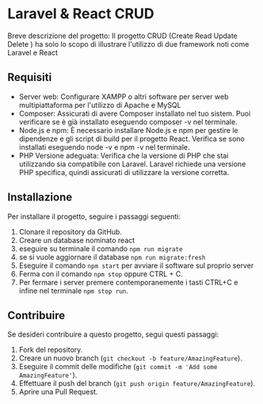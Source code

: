 # Laravel & React CRUD

Breve descrizione del progetto:
Il progetto CRUD (Create Read Update Delete ) ha solo lo scopo di illustrare l'utilizzo di due framework noti 
come Laravel e React





## Requisiti

- Server web: Configurare XAMPP o altri software per server web multipiattaforma per l'utilizzo di Apache e MySQL
- Composer: Assicurati di avere Composer installato nel tuo sistem. Puoi verificare se è già installato eseguendo composer -v nel terminale.
- Node.js e npm: È necessario installare Node.js e npm per gestire le dipendenze e gli script di build per il progetto React. Verifica se sono installati eseguendo node -v e npm -v nel terminale.
- PHP Versione adeguata: Verifica che la versione di PHP che stai utilizzando sia compatibile con Laravel. Laravel richiede una versione PHP specifica, quindi assicurati di utilizzare la versione corretta.

## Installazione

Per installare il progetto, seguire i passaggi seguenti:

1. Clonare il repository da GitHub.
2. Creare un database nominato react 
3. eseguire su terminale il comando `npm run migrate`
4. se si vuole aggiornare il database `npm run migrate:fresh`
4. Eseguire il comando `npm start` per avviare il software sul proprio server
4. Ferma con il comando `npm stop` oppure CTRL + C.
5. Per fermare i server premere contemporanemente i tasti CTRL+C e infine nel terminale `npm stop run`.






## Contribuire

Se desideri contribuire a questo progetto, segui questi passaggi:

1. Fork del repository.
2. Creare un nuovo branch (`git checkout -b feature/AmazingFeature`).
3. Eseguire il commit delle modifiche (`git commit -m 'Add some AmazingFeature'`).
4. Effettuare il push del branch (`git push origin feature/AmazingFeature`).
5. Aprire una Pull Request.